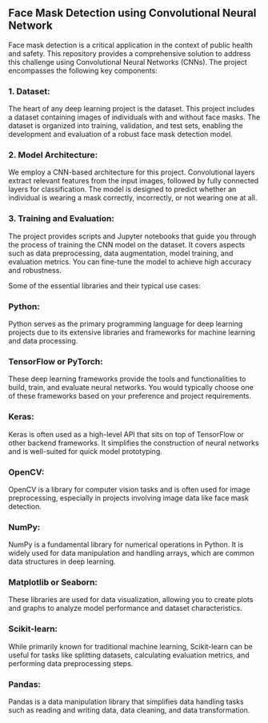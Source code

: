 ## Face Mask Detection using Convolutional Neural Network


Face mask detection is a critical application in the context of public health and safety. This repository provides a comprehensive solution to address this challenge using Convolutional Neural Networks (CNNs). The project encompasses the following key components:


### 1. Dataset: 
The heart of any deep learning project is the dataset. This project includes a dataset containing images of individuals with and without face masks. The dataset is organized into training, validation, and test sets, enabling the development and evaluation of a robust face mask detection model.

### 2. Model Architecture: 
We employ a CNN-based architecture for this project. Convolutional layers extract relevant features from the input images, followed by fully connected layers for classification. The model is designed to predict whether an individual is wearing a mask correctly, incorrectly, or not wearing one at all.

### 3. Training and Evaluation: 
The project provides scripts and Jupyter notebooks that guide you through the process of training the CNN model on the dataset. It covers aspects such as data preprocessing, data augmentation, model training, and evaluation metrics. You can fine-tune the model to achieve high accuracy and robustness.





Some of the essential libraries and their typical use cases:

### Python: 
Python serves as the primary programming language for deep learning projects due to its extensive libraries and frameworks for machine learning and data processing.


### TensorFlow or PyTorch: 
These deep learning frameworks provide the tools and functionalities to build, train, and evaluate neural networks. You would typically choose one of these frameworks based on your preference and project requirements.


### Keras: 
Keras is often used as a high-level API that sits on top of TensorFlow or other backend frameworks. It simplifies the construction of neural networks and is well-suited for quick model prototyping.


### OpenCV: 
OpenCV is a library for computer vision tasks and is often used for image preprocessing, especially in projects involving image data like face mask detection.


### NumPy: 
NumPy is a fundamental library for numerical operations in Python. It is widely used for data manipulation and handling arrays, which are common data structures in deep learning.


### Matplotlib or Seaborn: 
These libraries are used for data visualization, allowing you to create plots and graphs to analyze model performance and dataset characteristics.


### Scikit-learn:
While primarily known for traditional machine learning, Scikit-learn can be useful for tasks like splitting datasets, calculating evaluation metrics, and performing data preprocessing steps.


### Pandas: 
Pandas is a data manipulation library that simplifies data handling tasks such as reading and writing data, data cleaning, and data transformation.
